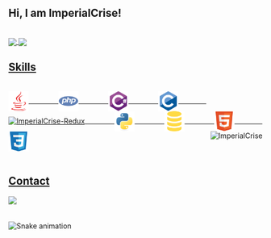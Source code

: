 ## Hi, I am ImperialCrise! 
</br>

 <div>
  <a href="https://github.com/ImperialCrise">
   <img align="center" height="170" src="https://github-readme-stats.vercel.app/api/top-langs/?username=ImperialCrise&layout=compact&langs_count=16&theme=dracula"/>
  <img align="center" src="https://github-readme-stats.vercel.app/api?username=ImperialCrise&show_icons=true&theme=dracula&include_all_commits=true&count_private=true&hide=issues"/>
</div>
 
 ## Skills
<div style="display: inline_block"><br>
  <img height="40" align="center" alt="ImperialCrise-Ruby" height="30" width="40" src="https://raw.githubusercontent.com/devicons/devicon/master/icons/java/java-plain.svg">
 &nbsp;&nbsp;&nbsp;&nbsp;&nbsp;&nbsp;&nbsp;&nbsp;&nbsp;&nbsp;&nbsp;&nbsp;&nbsp;
  <img height="40" align="center" alt="ImperialCrise-Js" height="30" width="40" src="https://raw.githubusercontent.com/devicons/devicon/master/icons/php/php-plain.svg">
 &nbsp;&nbsp;&nbsp;&nbsp;&nbsp;&nbsp;&nbsp;&nbsp;&nbsp;&nbsp;&nbsp;&nbsp;&nbsp;
  <img height="40" align="center" alt="ImperialCrise-React" height="30" width="40" src="https://raw.githubusercontent.com/devicons/devicon/master/icons/csharp/csharp-original.svg">
 &nbsp;&nbsp;&nbsp;&nbsp;&nbsp;&nbsp;&nbsp;&nbsp;&nbsp;&nbsp;&nbsp;&nbsp;&nbsp;
  <img height="40" align="center" alt="ImperialCrise-Redux" height="30" width="40" src="https://raw.githubusercontent.com/devicons/devicon/master/icons/c/c-original.svg">
 &nbsp;&nbsp;&nbsp;&nbsp;&nbsp;&nbsp;&nbsp;&nbsp;&nbsp;&nbsp;&nbsp;&nbsp;&nbsp;
   <img height="40" align="center" alt="ImperialCrise-Redux" height="30" width="40" src="https://raw.githubusercontent.com/devicons/devicon/master/icons/cplusplus/cplus-original.svg">
    &nbsp;&nbsp;&nbsp;&nbsp;&nbsp;&nbsp;&nbsp;&nbsp;&nbsp;&nbsp;&nbsp;&nbsp;&nbsp;
   <img height="40" align="center" alt="ImperialCrise-Redux" height="30" width="40" src="https://raw.githubusercontent.com/devicons/devicon/master/icons/python/python-original.svg">
    &nbsp;&nbsp;&nbsp;&nbsp;&nbsp;&nbsp;&nbsp;&nbsp;&nbsp;&nbsp;&nbsp;&nbsp;&nbsp;
   <img height="40" align="center" alt="ImperialCrise-Redux" height="30" width="40" src="https://raw.githubusercontent.com/devicons/devicon/master/icons/sql/sql-original.svg">
 &nbsp;&nbsp;&nbsp;&nbsp;&nbsp;&nbsp;&nbsp;&nbsp;&nbsp;&nbsp;&nbsp;&nbsp;&nbsp;
  <img height="40" align="center" alt="ImperialCrise-HTML" height="30" width="40" src="https://raw.githubusercontent.com/devicons/devicon/master/icons/html5/html5-original.svg">
 &nbsp;&nbsp;&nbsp;&nbsp;&nbsp;&nbsp;&nbsp;&nbsp;&nbsp;&nbsp;&nbsp;&nbsp;&nbsp;
  <img height="40" align="center" alt="ImperialCrise-CSS" height="30" width="40" src="https://raw.githubusercontent.com/devicons/devicon/master/icons/css3/css3-original.svg">
  <img align="right" height="180em" alt="ImperialCrise" src="https://media.giphy.com/media/l44Qqz6gO6JiVV3pu/giphy.gif">
</div>
  
</br>

## Contact 
<div> 
  <a href = "mailto: imperialcrisepro@gmail.com"><img src="https://img.shields.io/badge/-Gmail-%23333?style=for-the-badge&logo=gmail&logoColor=white" target="_blank"></a>
 </br>
</br>
 
  ![Snake animation](https://github.com/ImperialCrise/ImperialCrise/github-contribution-grid-snake.svg)
 
</div>